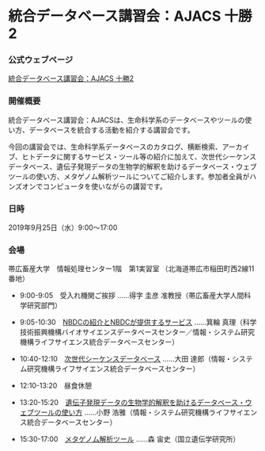 # 統合データベース講習会：AJACS 十勝2

### 公式ウェブページ
[統合データベース講習会：AJACS 十勝2](https://biosciencedbc.jp/event/ajacs/ajacs79.html)  

### 開催概要
統合データベース講習会：AJACSは、生命科学系のデータベースやツールの使い方、データベースを統合する活動を紹介する講習会です。

今回の講習会では、生命科学系データベースのカタログ、横断検索、アーカイブ、ヒトデータに関するサービス・ツール等の紹介に加えて、次世代シーケンスデータベース、遺伝子発現データの生物学的解釈を助けるデータベース・ウェブツールの使い方、メタゲノム解析ツールについてご紹介します。参加者全員がハンズオンでコンピュータを使いながらの講習です。

### 日時
2019年9月25日（水）9:00〜17:00

### 会場
帯広畜産大学　情報処理センター1階　第1実習室
（北海道帯広市稲田町西2線11番地）


- 9:00-9:05　受入れ機関ご挨拶
……得字 圭彦 准教授（帯広畜産大学人間科学研究部門）

- 9:05-10:30　[NBDCの紹介とNBDCが提供するサービス](01_minowa)
……箕輪 真理（科学技術振興機構バイオサイエンスデータベースセンター／情報・システム研究機構ライフサイエンス統合データベースセンター）

- 10:40-12:10　[次世代シーケンスデータベース](02_ohta)
……大田 達郎（情報・システム研究機構ライフサイエンス統合データベースセンター）

- 12:10-13:20　昼食休憩

- 13:20-15:20　[遺伝子発現データの生物学的解釈を助けるデータベース・ウェブツールの使い方](03_ono)
……小野 浩雅（情報・システム研究機構ライフサイエンス統合データベースセンター）

- 15:30-17:00　[メタゲノム解析ツール](04_mori)
……森 宙史（国立遺伝学研究所）
